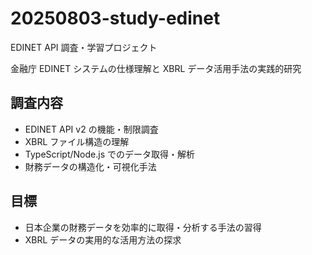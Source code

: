 # 20250803-study-edinet

EDINET API 調査・学習プロジェクト

金融庁 EDINET システムの仕様理解と XBRL データ活用手法の実践的研究

## 調査内容

- EDINET API v2 の機能・制限調査
- XBRL ファイル構造の理解
- TypeScript/Node.js でのデータ取得・解析
- 財務データの構造化・可視化手法

## 目標

- 日本企業の財務データを効率的に取得・分析する手法の習得
- XBRL データの実用的な活用方法の探求
